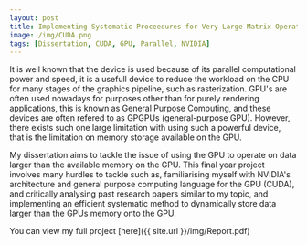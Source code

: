 ```yaml
---
layout: post
title: Implementing Systematic Proceedures for Very Large Matrix Operations on the GPU Using CUDA
image: /img/CUDA.png
tags: [Dissertation, CUDA, GPU, Parallel, NVIDIA]
---
```


It is well known that the device is used because of its parallel computational power and speed, it is a usefull device to reduce the workload on the CPU for many stages of the graphics pipeline, such as rasterization. GPU's are often used nowadays for purposes other than for purely rendering applications, this is known as General Purpose Computing, and these devices are often refered to as GPGPUs (general-purpose GPU). However, there exists such one large limitation with using such a powerful device, that is the limitation on memory storage available on the GPU. 

My dissertation aims to tackle the issue of using the GPU to operate on data larger than the available memory on the GPU. This final year project involves many hurdles to tackle such as, familiarising myself with NVIDIA's architecture and general purpose computing language for the GPU (CUDA), and critically analysing past research papers similar to my topic, and implementing an efficient systematic method to dynamically store data larger than the GPUs memory onto the GPU.

You can view my full project [here]({{ site.url }}/img/Report.pdf)
